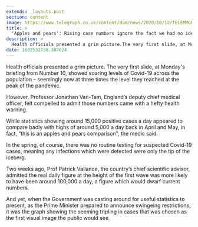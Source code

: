 ```yaml
--- 
extends: _layouts.post 
section: content 
image: https://www.telegraph.co.uk/content/dam/news/2020/10/12/TELEMMGLPICT000241747288_trans_NvBQzQNjv4Bqu97izp7Iuxauf2FzlVPId9Ow-U7EFRzEuGqbiwdOss4.jpeg?impolicy=logo-overlay 
title: > 
  'Apples and pears': Rising case numbers ignore the fact we had no idea of true Covid scale in March 
description: > 
  Health officials presented a grim picture.The very first slide, at Monday's briefing from Number 10, showed soaring levels of Covid-19 across the population – seemingly now at three times the level they reached at the peak of the pandemic.However, Professor Jonathan Van-Tam, England’s deputy chief medical officer, felt compelled to admit those numbers came with a hefty health warning.While statistics showing around 15,000 positive cases a day appeared to compare badly with highs of around 5,000 a day back in April and May, in fact, “this is an apples and pears comparison", the medic said.In the spring, of course, there was no routine testing for suspected Covid-19 cases, meaning any infections which were detected were only the tip of the iceberg. 
date: 1602532738.387624 
--- 
```

Health officials presented a grim picture. The very first slide, at Monday's briefing from Number 10, showed soaring levels of Covid-19 across the population – seemingly now at three times the level they reached at the peak of the pandemic.

However, Professor Jonathan Van-Tam, England’s deputy chief medical officer, felt compelled to admit those numbers came with a hefty health warning.

While statistics showing around 15,000 positive cases a day appeared to compare badly with highs of around 5,000 a day back in April and May, in fact, “this is an apples and pears comparison", the medic said.

In the spring, of course, there was no routine testing for suspected Covid-19 cases, meaning any infections which were detected were only the tip of the iceberg.

Two weeks ago, Prof Patrick Vallance, the country’s chief scientific advisor, admitted the real daily figure at the height of the first wave was more likely to have been around 100,000 a day, a figure which would dwarf current numbers.

And yet, when the Government was casting around for useful statistics to present, as the Prime Minister prepared to announce swingeing restrictions, it was the graph showing the seeming tripling in cases that was chosen as the first visual image the public would see.